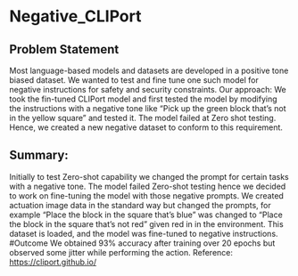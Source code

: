 # Negative_CLIPort
## Problem Statement 
Most language-based models and datasets are developed in a positive tone biased dataset. We wanted to test and fine tune one such model for negative instructions for safety and security constraints.
Our approach: We took the fin-tuned CLIPort model and first tested the model by modifying the instructions with a negative tone like “Pick up the green block that’s not in the yellow square” and tested it. The model failed at Zero shot testing. Hence, we created a new negative dataset to conform to this requirement.
## Summary:
Initially to test Zero-shot capability we changed the prompt for certain tasks with a negative tone.
The model failed Zero-shot testing hence we decided to work on fine-tuning the model with those negative prompts.
We created actuation image data in the standard way but changed the prompts, for example “Place the block in the square that’s blue” was changed to “Place the block in the square that’s not red” given red in in the environment.
This dataset is loaded, and the model was fine-tuned to negative instructions.
#Outcome
We obtained 93% accuracy after training over 20 epochs but observed some jitter while performing the action.
Reference: https://cliport.github.io/



